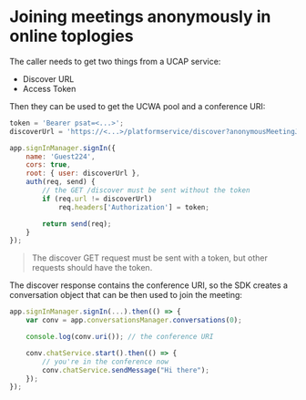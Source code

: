 # Joining meetings anonymously in online toplogies

The caller needs to get two things from a UCAP service:

- Discover URL
- Access Token

Then they can be used to get the UCWA pool and a conference URI:

```js
token = 'Bearer psat=<...>';        
discoverUrl = 'https://<...>/platformservice/discover?anonymousMeetingJoinContext=psat%25<...>';

app.signInManager.signIn({
    name: 'Guest224',
    cors: true,
    root: { user: discoverUrl },
    auth(req, send) {
        // the GET /discover must be sent without the token
        if (req.url != discoverUrl)
            req.headers['Authorization'] = token;

        return send(req);
    }
});
```

> The discover GET request must be sent with a token, but other requests should have the token.

The discover response contains the conference URI, so the SDK creates a conversation object that can be then used to join the meeting:

```js
app.signInManager.signIn(...).then(() => {
    var conv = app.conversationsManager.conversations(0);

    console.log(conv.uri()); // the conference URI

    conv.chatService.start().then(() => {
        // you're in the conference now
        conv.chatService.sendMessage("Hi there");
    });
});
```
